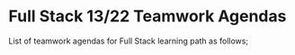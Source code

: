 # Full Stack 13/22 Teamwork Agendas

List of teamwork agendas for Full Stack learning path as follows;
